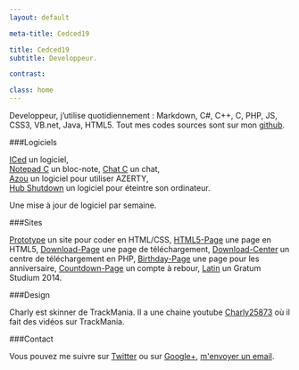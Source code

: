 ```yaml
---
layout: default

meta-title: Cedced19

title: Cedced19
subtitle: Developpeur.

contrast:

class: home
---
```


Developpeur, j’utilise quotidiennement : Markdown, C#, C++, C, PHP, JS, CSS3, VB.net, Java, HTML5.
Tout mes codes sources sont sur mon [github](https://github.com/cedced19/).

###Logiciels

[ICed](http://cedced19.github.io/iced/) un logiciel,  
[Notepad C](http://cedced19.github.io/notepad/) un bloc-note, 
[Chat C](http://cedced19.github.io/chat/) un chat,   
[Azou](http://cedced19.github.io/azou/) un logiciel pour utiliser AZERTY,  
[Hub Shutdown](http://cedced19.github.io/hubshutdown/) un logiciel pour éteintre son ordinateur.

Une mise à jour de logiciel par semaine.

###Sites

[Prototype](http://cedced19.github.io/proto/) un site pour coder en HTML/CSS,
[HTML5-Page](http://cedced19.github.io/demo/html5-page/) une page en HTML5,
[Download-Page](http://cedced19.github.io/demo/download-page/) une page de téléchargement,
[Download-Center](https://github.com/cedced19/Download-Center/) un centre de téléchargement en PHP,
[Birthday-Page](http://cedced19.github.io/demo/birthday-page/) une page pour les anniversaire,
[Countdown-Page](http://cedced19.github.io/demo/countdown-page/) un compte à rebour,
[Latin](http://cedced19.github.io/demo/countdown-page/) un Gratum Studium 2014.

###Design

Charly est skinner de TrackMania. Il a une chaine youtube [Charly25873](https://www.youtube.com/channel/UCOmStS_lSNYu9iudht0mrwQ) où il fait des vidéos sur TrackMania.

###Contact

Vous pouvez me suivre sur [Twitter](https://twitter.com/cedced19) ou sur [Google+](https://plus.google.com/u/0/b/104855167193751168501/104855167193751168501/posts), [m'envoyer un email](mailto:cedced19@gmail.com).

